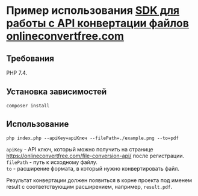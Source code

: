 # Пример использования [SDK для работы с API конвертации файлов onlineconvertfree.com](https://github.com/webpractik/ocf-converter-sdk-php)

## Требования

PHP 7.4.

## Установка зависимостей

```shell
composer install
```

## Использование

```shell
php index.php --apiKey=apiКлюч --filePath=./example.png --to=pdf
```

`apiKey` - API ключ, который можно получить на странице https://onlineconvertfree.com/file-conversion-api/ после регистрации.  
`filePath` - путь к исходному файлу.  
`to` - расширение формата, в который нужно конвертировать файл.  

Результат конвертации должен появиться в корне проекта под именем result с соответствующим расширением, например, `result.pdf`.

